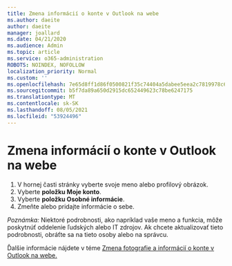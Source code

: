 ```yaml
---
title: Zmena informácií o konte v Outlook na webe
ms.author: daeite
author: daeite
manager: joallard
ms.date: 04/21/2020
ms.audience: Admin
ms.topic: article
ms.service: o365-administration
ROBOTS: NOINDEX, NOFOLLOW
localization_priority: Normal
ms.custom: ''
ms.openlocfilehash: 7e65d8ff1d86f0500821f35c74404a5dabee5eea2c7819978c6742355ba13000
ms.sourcegitcommit: b5f7da89a650d2915dc652449623c78be6247175
ms.translationtype: MT
ms.contentlocale: sk-SK
ms.lasthandoff: 08/05/2021
ms.locfileid: "53924496"
---
```

# <a name="change-account-information-in-outlook-on-the-web"></a>Zmena informácií o konte v Outlook na webe

1. V hornej časti stránky vyberte svoje meno alebo profilový obrázok.
1. Vyberte **položku Moje konto**.
1. Vyberte **položku Osobné informácie**.
1. Zmeňte alebo pridajte informácie o sebe.

*Poznámka:* Niektoré podrobnosti, ako napríklad vaše meno a funkcia, môže poskytnúť oddelenie ľudských alebo IT zdrojov. Ak chcete aktualizovať tieto podrobnosti, obráťte sa na tieto osoby alebo na správcu.

Ďalšie informácie nájdete v téme [Zmena fotografie a informácií o konte v Outlook na webe.](https://support.office.com/article/b2dbb289-851d-4bed-93c3-3e136f5659ec)